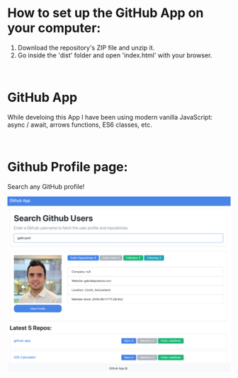 # How to set up the GitHub App on your computer:
1. Download the repository's ZIP file and unzip it.
2. Go inside the 'dist' folder and open 'index.html' with your browser.

<br />

# GitHub App
While develoing this App I have been using modern vanilla JavaScript: async / await, arrows functions, ES6 classes, etc.

<br />

# Github Profile page:
Search any GitHub profile!

![](images/image01.png)




